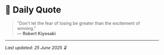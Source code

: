 # 📜 Daily Quote

> "Don't let the fear of losing be greater than the excitement of winning."  
> — **Robert Kiyosaki**

---

_Last updated: 25 June 2025 ⏳_

